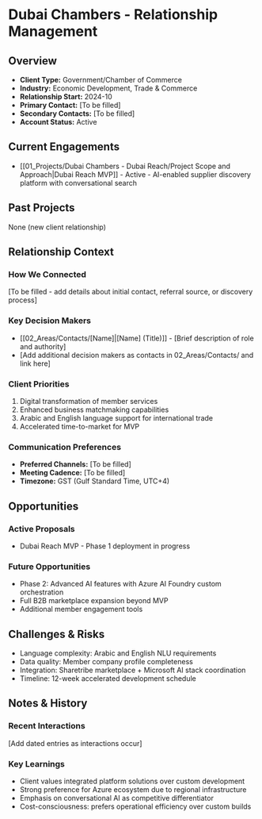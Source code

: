 # Dubai Chambers - Relationship Management

## Overview
- **Client Type:** Government/Chamber of Commerce
- **Industry:** Economic Development, Trade & Commerce
- **Relationship Start:** 2024-10
- **Primary Contact:** [To be filled]
- **Secondary Contacts:** [To be filled]
- **Account Status:** Active

## Current Engagements
- [[01_Projects/Dubai Chambers - Dubai Reach/Project Scope and Approach|Dubai Reach MVP]] - Active - AI-enabled supplier discovery platform with conversational search

## Past Projects
None (new client relationship)

## Relationship Context
### How We Connected
[To be filled - add details about initial contact, referral source, or discovery process]

### Key Decision Makers
- [[02_Areas/Contacts/[Name]|[Name] (Title)]] - [Brief description of role and authority]
- [Add additional decision makers as contacts in 02_Areas/Contacts/ and link here]

### Client Priorities
1. Digital transformation of member services
2. Enhanced business matchmaking capabilities
3. Arabic and English language support for international trade
4. Accelerated time-to-market for MVP

### Communication Preferences
- **Preferred Channels:** [To be filled]
- **Meeting Cadence:** [To be filled]
- **Timezone:** GST (Gulf Standard Time, UTC+4)

## Opportunities
### Active Proposals
- Dubai Reach MVP - Phase 1 deployment in progress

### Future Opportunities
- Phase 2: Advanced AI features with Azure AI Foundry custom orchestration
- Full B2B marketplace expansion beyond MVP
- Additional member engagement tools

## Challenges & Risks
- Language complexity: Arabic and English NLU requirements
- Data quality: Member company profile completeness
- Integration: Sharetribe marketplace + Microsoft AI stack coordination
- Timeline: 12-week accelerated development schedule

## Notes & History
### Recent Interactions
[Add dated entries as interactions occur]

### Key Learnings
- Client values integrated platform solutions over custom development
- Strong preference for Azure ecosystem due to regional infrastructure
- Emphasis on conversational AI as competitive differentiator
- Cost-consciousness: prefers operational efficiency over custom builds
